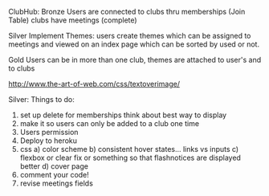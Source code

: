 ClubHub:
Bronze
Users are connected to clubs thru memberships (Join Table) clubs have meetings (complete)

Silver
Implement Themes: users create themes which can be assigned to meetings and viewed on an index page which can be sorted by used or not.

Gold
Users can be in more than one club, themes are attached to user's and to clubs

http://www.the-art-of-web.com/css/textoverimage/

Silver:
Things to do:
1. set up delete for memberships think about best way to display
2. make it so users can only be added to a club one time
3. Users permission
4. Deploy to heroku
5. css
  a) color scheme
  b) consistent hover states... links vs inputs
  c) flexbox or clear fix or something so that flashnotices are displayed better
  d) cover page
6. comment your code!
7. revise meetings fields
